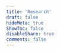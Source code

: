 ```yaml
---
title: 'Research'
draft: false
hideMeta: true
ShowToc: false
disableShare: true
comments: false
---
```


